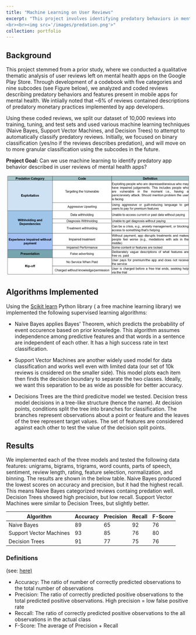 ```yaml
---
title: "Machine Learning on User Reviews"
excerpt: "This project involves identifying predatory behaviors in mental health apps using training data to generate a model for analyzing large datasets of user reviews.
<br><br><img src='/images/predation.png'>"
collection: portfolio
---
```


## Background
This project stemmed from a prior study, where we conducted a qualitative thematic analysis of user reviews left on mental health apps on the Google Play Store. Through development of a codebook with five categories and nine subcodes (see Figure below), we analyzed and coded reviews describing predatory behaviors and features present in mobile apps for mental health. We intiially noted that ~6% of reviews contained descriptions of predatory monetary practices implemented by app developers.

Using these coded reviews, we split our dataset of 10,000 reviews into training, tuning, and test sets and used various machine learning techniques (Naive Bayes, Support Vector Machines, and Decision Trees) to attempt to automatically classify predatory reviews. Initially, we focused on binary classification (yes/no if the reviews describes predation), and will move on to more granular classification using the subcodes in the future.

**Project Goal:** Can we use machine learning to identify predatory app behavior described in user reviews of mental health apps?

<img src='/images/predation.png'>

## Algorithms Implemented
Using the [Scikit learn](https://scikit-learn.org/) Python library ( a free machine learning library) we implemented the following supervised learning algorithms:
* Naive Bayes applies Bayes' Theorem, which predicts the probability of event occurence based on prior knowledge. This algorithm assumes independence among predictive features and that words in a sentence are independent of each other. It has a high success rate in text classification.

* Support Vector Machines are another widely used model for data classification and works well even with limited data (our set of 10k reviews is cnsidered on the smaller side). This model plots each item then finds the decision boundary to separate the two classes. Ideally, we want this separation to be as wide as possible for better accuracy.

* Decisions Trees are the third predicitve model we tested. Decision tress model decisions in a tree-like structure (hence the name). At decision points, conditions split the tree into branches for classification. The branches represent observations about a point or feature and the leaves of the tree represent target values. The set of features are considered against each other to test the value of the decision split points. 

## Results
We implemented each of the three models and tested the following data features: unigrams, bigrams, trigrams, word counts, parts of speech, sentiment, review length, rating, feature selection, normalization, and binning. The results are shown in the below table. Naive Bayes produced the lowest scores on accuracy and precision, but it had the highest recall. This means Naive Bayes categorized reviews containg predation well. Decision Trees showed high precision, but low recall. Support Vector Machines were similar to Decision Trees, but slightly better. 


| Algorithm  | Accuracy | Precision  | Recall | F-Score |
| ------------- | ------------- | ------------- | ------------- |------------- | 
| Naive Bayes  | 89  | 65  | 92  | 76  |
| Support Vector Machines  | 93  | 85  | 76  | 80  |
| Decision Trees  | 91 | 77  | 75  | 76  |


### Definitions 
(see: [here)](https://blog.exsilio.com/all/accuracy-precision-recall-f1-score-interpretation-of-performance-measures/)
* Accuracy: The ratio of number of correctly predicted observations to the total number of observations
* Precision: The ratio of correctly predicted positive observations to the total predicted positive observations. High precision = low false positive rate
* Reccall: The ratio of correctly predicted positive observations to the all observations in the actual class
* F-Score: The average of Precision + Recall


